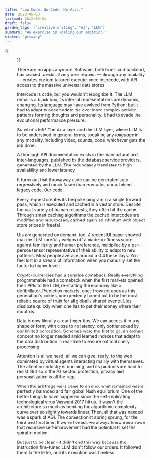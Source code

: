 ```yaml
---
title: "Low-Code. No-Code. No-Apps."
date: 2023-05-03
lastmod: 2023-05-03
draft: false
garden_tags: ["creative writing", "AI", "LLM"]
summary: "An exercise in scaling our ambition."
status: "growing"
---
```


{{<figure src="./hero.png" width="100%" alt="plot of a linear function">}}

There are no apps anymore. Software, both front- and backend, has ceased to exist. Every user request — through any modality — creates custom tailored execute-once intercode, with API access to the massive universal data stores.

Intercode is code, but you wouldn't recognize it. The LLM remains a black box, its internal representations are dynamic, changing. Its language may have evolved from Python; but it had to adapt to accomodate the ever more complex activity patterns forming thoughts and personality. It had to evade the evolutional performance pressure.

So what's left? The data layer and the LLM layer, where LLM is to be understood in general terms, speaking any _language_ in any modality, including video, sounds, code, whichever gets the job done.

A thorough API documentation exists in the main natural and inter-languages, published by the database service providers, generated by the LLM. The redundancy translates to high availability and lower latency.

It turns out that throwaway code can be generated auto-regressively and much faster than executing unoptimised legacy code. Our code.

Every request creates its bespoke program in a single forward pass, which is executed and cached in a vector store. Despite the vast variety of human requests, they often hit the cache. Through smart caching algorithms the cached intercodes are modified and repurposed, cached again ad infinitum with object store prices in freefall.

UIs are generated on demand, too. A recent IUI paper showed that the LLM carefully weighs off a made-to-fitness score against familiarity and human preference, multiplied by a per-person tensor representative of their ability to adapt to new patterns. Most people average around a 0.4 these days. You feel lost in a stream of information when you manually set the factor to higher levels.

Crypto-currencies had a surprise comeback. Really everything programmable had a comeback when the first markets opened their APIs to the LLM, re-starting the economy like a defibrillator. Prediction markets, once frowned upon as this generation's pokies, unexpectedly turned out to be the most reliable source of truth for all globally shared events. Lies dissipate quickly when one has to put their money where their mouth is.

Data is now literally at our finger tips. We can access it in any shape or form, with close to no latency, only bottlenecked by our limited perception. Schemas were the first to go, an archaic concept no longer needed amid learned indexes that adapt to the data distribution in real-time to ensure optimal query processing.

Attention is all we need, all we can give, really, to the web dominated by virtual agents interacting mainly with themselves. The attention industry is booming, and its products are hard to resist. But so is the P3 sector: protection, privacy and personalization is all the rage.

When the arbitrage wars came to an end, what remained was a perfectly balanced and fair global Nash equilibrium. One of the better things to have happened since the self-replicating technological virus Vaswani-2017 hit us. It wasn't the architecture so much as bending the algorithmic complexity curve ever so slightly towards linear. Then, all that was needed was a spark of AGI. The connectionist spring sprung, for the third and final time. If we're honest, we always knew deep down that recursive self-improvement had the potential to set the spiral in motion.

But just to be clear – it didn't end this way because the instruction fine-tuned LLM didn't follow our orders. It followed them to the letter, and its execution was flawless.
